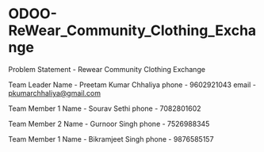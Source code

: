 # ODOO-ReWear_Community_Clothing_Exchange
Problem Statement - Rewear Community Clothing Exchange

Team Leader
Name - Preetam Kumar Chhaliya
phone - 9602921043
email - pkumarchhaliya@gmail.com

Team Member 1
Name - Sourav Sethi
phone - 7082801602

Team Member 2
Name - Gurnoor Singh
phone - 7526988345

Team Member 1
Name - Bikramjeet Singh
phone - 9876585157
